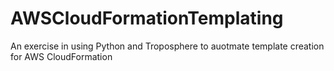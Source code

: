 # AWSCloudFormationTemplating
An exercise in using Python and Troposphere to auotmate template creation for AWS CloudFormation
